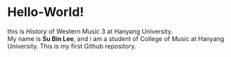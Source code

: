 # Hello-World!
this is *History* of Western Music 3 at Hanyang University.  
My name is **Su Bin Lee**, and i am a student of College of Music at Hanyang University. 
This is my first Github repository. 
